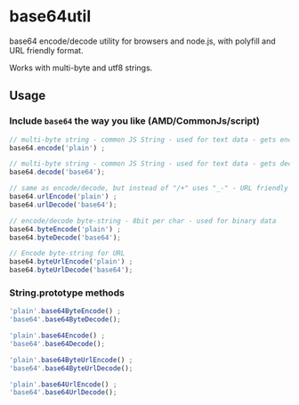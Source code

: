 # base64util
base64 encode/decode utility for browsers and node.js,
with polyfill and URL friendly format.

Works with multi-byte and utf8 strings.

## Usage

### Include `base64` the way you like (AMD/CommonJs/script)

```javascript
// multi-byte string - common JS String - used for text data - gets encoded to utf8
base64.encode('plain') ;

// multi-byte string - common JS String - used for text data - gets decoded from utf8
base64.decode('base64');

// same as encode/decode, but instead of "/+" uses "_-" - URL friendly
base64.urlEncode('plain') ;
base64.urlDecode('base64');

// encode/decode byte-string - 8bit per char - used for binary data
base64.byteEncode('plain') ;
base64.byteDecode('base64');

// Encode byte-string for URL
base64.byteUrlEncode('plain') ;
base64.byteUrlDecode('base64');
```

### String.prototype methods

```javascript
'plain'.base64ByteEncode() ;
'base64'.base64ByteDecode();

'plain'.base64Encode() ;
'base64'.base64Decode();

'plain'.base64ByteUrlEncode() ;
'base64'.base64ByteUrlDecode();

'plain'.base64UrlEncode() ;
'base64'.base64UrlDecode();

```

